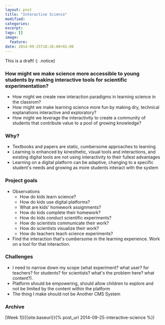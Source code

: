 ```yaml
---
layout: post
title: "Interactive Science"
modified:
categories: 
excerpt:
tags: []
image:
  feature:
date: 2014-09-25T18:26:00+02:00
---
```

This is a draft!
{: .notice}

### How might we make science more accessible to young students by making interactive tools for scientific experimentation? 

- How might we create new interaction paradigms in learning science in the classrom? 
- How might we make learning science more fun by making dry, technical explanations interactive and exploratory?
- How might we leverage the interactivity to create a community of students that contribute value to a pool of growing knowledge?

### Why?

- Textbooks and papers are static, cumbersome approaches to learning
- Learning is enhanced by kinesthetic, visual tools and interactions, and existing digital tools are not using interactivity to their fullest advantages
- Learning on a digital platform can be adaptive, changing to a specific student's needs and growing as more students interact with the system


### Project goals

- Observations
    - How do kids learn science?
    - How do kids use digital platforms? 
    - What are kids' homework assignments? 
    - How do kids complete their homework?
    - How do kids conduct scientific experiments?
    - How do scientists communicate their work?
    - How do scientists visualize their work?
    - How do teachers teach science experiments?
- Find the interaction that's cumbersome in the learning experience. Work on a tool for that interaction. 

### Challenges

- I need to narrow down my scope (what experiment? what user? for teachers? for students? for scientists? what's the problem here? what content?).
- Platform should be empowering, should allow children to explore and not be limited by the content within the platform
- The thing I make should not be Another CMS System
    
    
### Archive

[Week 1]({{site.baseurl}}{% post_url 2014-09-25-interactive-science %})
